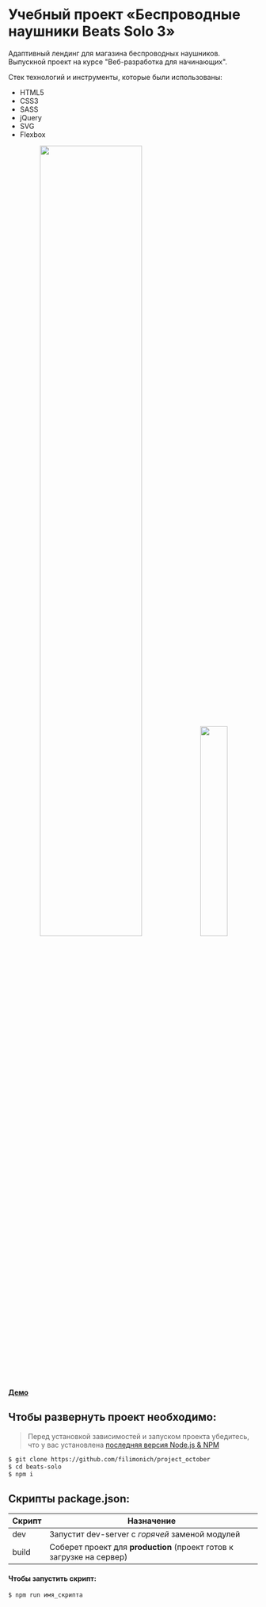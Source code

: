 
# Учебный проект «Беспроводные наушники Beats Solo 3»
Адаптивный лендинг для магазина беспроводных наушников. Выпускной проект на курсе "Веб-разработка для начинающих". 

Стек технологий и инструменты, которые были использованы:
+ HTML5
+ СSS3
+ SASS
+ jQuery
+ SVG
+ Flexbox

<p align='center'>
<img src='#' width='64%'>
 <img src='#' width='33%'>
</p>

[**Демо**](https://filimonich.github.io/project_october/src/index.html)

## Чтобы развернуть проект необходимо:
> Перед установкой зависимостей и запуском проекта убедитесь, что у вас установлена [последняя версия Node.js & NPM](https://nodejs.org/en/download/current/)
```sh
$ git clone https://github.com/filimonich/project_october
$ cd beats-solo
$ npm i
```

## Скрипты package.json:

| Скрипт | Назначение                                                                                   |
| ------ | -------------------------------------------------------------------------------------------- |
| dev    | Запустит dev-server с _горячей_ заменой модулей                                      |
| build  | Соберет проект для **production** (проект готов к загрузке на сервер)                        |

#### Чтобы запустить скрипт:

```sh
$ npm run имя_скрипта
```